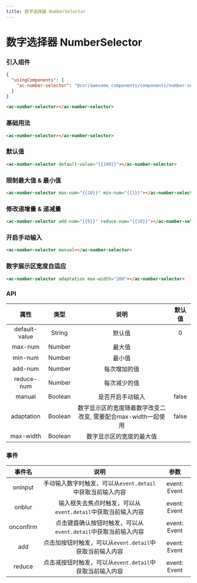 ```yaml
---
title: 数字选择器 NumberSelector
---
```


# 数字选择器 NumberSelector
### 引入组件

```json
{
  "usingComponents": {
    "ac-number-selector": "@csr/awesome_components/components/number-selector/number-selector"
  }
}
```

```html
<ac-number-selector></ac-number-selector>
```

### 基础用法

```html
<ac-number-selector></ac-number-selector>
```

### 默认值

```html
<ac-number-selector default-value="{{100}}"></ac-number-selector>
```

### 限制最大值 & 最小值

```html
<ac-number-selector max-num="{{10}}" min-num="{{1}}"></ac-number-selector>
```

### 修改递增量 & 递减量

```html
<ac-number-selector add-num="{{5}}" reduce-num="{{10}}"></ac-number-selector>
```

### 开启手动输入

```html
<ac-number-selector manual></ac-number-selector>
```

### 数字展示区宽度自适应

```html
<ac-number-selector adaptation max-width="200"></ac-number-selector>
```

### API
| 属性 | 类型 | 说明 | 默认值 |
| :---: | :----: | :----: | :----: |
| default-value | String | 默认值 | 0
| max-num | Number | 最大值 | 
| min-num | Number | 最小值  |
| add-num | Number | 每次增加的值  |
| reduce-num | Number | 每次减少的值  |
| manual | Boolean | 是否开启手动输入  | false
| adaptation | Boolean | 数字显示区的宽度随着数字改变二改变, 需要配合max-width一起使用 | false
| max-width | Boolean | 数字显示区的宽度的最大值  | 

### 事件
| 事件名  | 说明 | 参数 |
| :---: | :----: | :----: |
| oninput | 手动输入数字时触发，可以从`event.detail`中获取当前输入内容 | event: Event
| onblur | 输入框失去焦点时触发，可以从`event.detail`中获取当前输入内容 | event: Event
| onconfirm | 点击键盘确认按钮时触发，可以从`event.detail`中获取当前输入内容 | event: Event
| add | 点击加按钮时触发，可以从`event.detail`中获取当前输入内容 | event: Event
| reduce | 点击减按钮时触发，可以从`event.detail`中获取当前输入内容 | event: Event